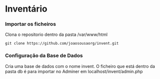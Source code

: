 # Inventário
### Importar os ficheiros
Clona o repositorio dentro da pasta /var/www/html
```
git clone https://github.com/joaosousaorg/invent.git
```
### Configuração da Base de Dados
Cria uma base de dados com o nome invent.
O ficheiro que está dentro da pasta db é para importar no Adminer em localhost/invent/admin.php
